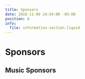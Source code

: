 ```yaml
---
title: Sponsors
date: 2018-11-09 14:54:00 -05:00
position: 8
info:
  file: information-section.liquid
---
```


# Sponsors
## Music Sponsors